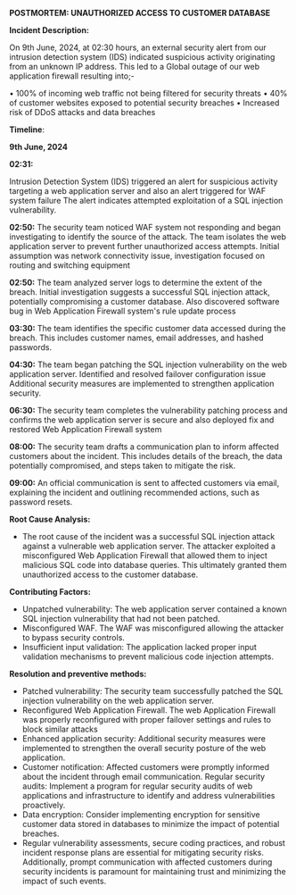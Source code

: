 

**POSTMORTEM: UNAUTHORIZED ACCESS TO CUSTOMER DATABASE**

**Incident Description:**

On 9th June, 2024, at 02:30 hours, an external security alert from our intrusion detection system (IDS) indicated suspicious activity originating from an unknown IP address. This led to a Global outage of our web application firewall resulting into;-

• 100% of incoming web traffic not being filtered for security threats
• 40% of customer websites exposed to potential security breaches
• Increased risk of DDoS attacks and data breaches

**Timeline**:

**9th June, 2024**

**02:31:**

Intrusion Detection System (IDS) triggered an alert for suspicious activity targeting a web application server and also an alert triggered for WAF system failure
The alert indicates attempted exploitation of a SQL injection vulnerability.

**02:50:**
The security team noticed WAF system not responding and began investigating to identify the source of the attack.
The team isolates the web application server to prevent further unauthorized access attempts.
Initial assumption was network connectivity issue, investigation focused on routing and switching equipment

**02:50:**
The team analyzed server logs to determine the extent of the breach.
Initial investigation suggests a successful SQL injection attack, potentially compromising a customer database.
Also discovered software bug in Web Application Firewall system's rule update process

**03:30:**
The team identifies the specific customer data accessed during the breach.
This includes customer names, email addresses, and hashed passwords.

**04:30:**
The team began patching the SQL injection vulnerability on the web application server. Identified and resolved failover configuration issue
Additional security measures are implemented to strengthen application security.

**06:30:**
The security team completes the vulnerability patching process and confirms the web application server is secure and also deployed fix and restored Web Application Firewall system

**08:00:**
The security team drafts a communication plan to inform affected customers about the incident.
This includes details of the breach, the data potentially compromised, and steps taken to mitigate the risk.

**09:00:**
An official communication is sent to affected customers via email, explaining the incident and outlining recommended actions, such as password resets.

**Root Cause Analysis:**




- The root cause of the incident was a successful SQL injection attack against a vulnerable web application server. The attacker exploited a misconfigured Web Application Firewall that allowed them to inject malicious SQL code into database queries. This ultimately granted them unauthorized access to the customer database.

**Contributing Factors:**

- Unpatched vulnerability: The web application server contained a known SQL injection vulnerability that had not been patched.
- Misconfigured WAF. The WAF was misconfigured allowing the attacker to bypass security controls.
- Insufficient input validation: The application lacked proper input validation mechanisms to prevent malicious code injection attempts.

**Resolution and preventive methods:**

- Patched vulnerability: The security team successfully patched the SQL injection vulnerability on the web application server.
- Reconfigured Web Application Firewall. The web Application Firewall was properly reconfigured with proper failover settings and rules to block similar attacks
- Enhanced application security: Additional security measures were implemented to strengthen the overall security posture of the web application.
- Customer notification: Affected customers were promptly informed about the incident through email communication. Regular security audits: Implement a program for regular security audits of web applications and infrastructure to identify and address vulnerabilities proactively.
- Data encryption: Consider implementing encryption for sensitive customer data stored in databases to minimize the impact of potential breaches.
- Regular vulnerability assessments, secure coding practices, and robust incident response plans are essential for mitigating security risks. Additionally, prompt communication with affected customers during security incidents is paramount for maintaining trust and minimizing the impact of such events.
